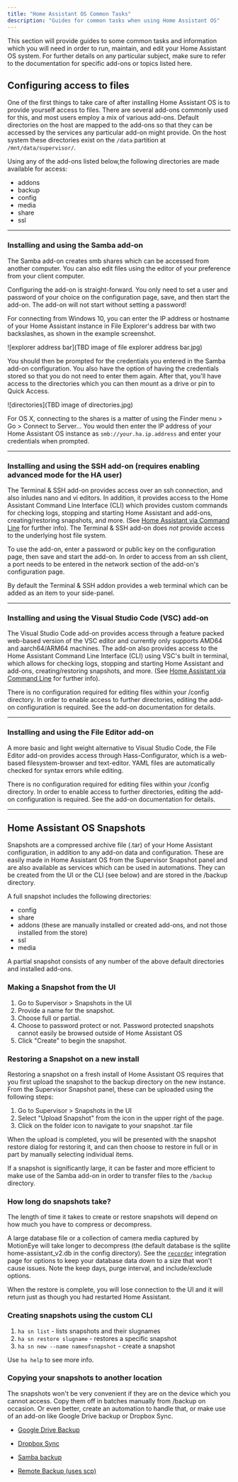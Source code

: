 ```yaml
---
title: "Home Assistant OS Common Tasks"
description: "Guides for common tasks when using Home Assistant OS"
---
```


This section will provide guides to some common tasks and information which you will need in order to run, maintain, and edit your Home Assistant OS system. For further details on any particular subject, make sure to refer to the documentation for specific add-ons or topics listed here.

## Configuring access to files

One of the first things to take care of after installing Home Assistant OS is to provide yourself access to files. There are several add-ons commonly used for this, and most users employ a mix of various add-ons. Default directories on the host are mapped to the add-ons so that they can be accessed by the services any particular add-on might provide. On the host system these directories exist on the `/data` partition at `/mnt/data/supervisor/`. 

Using any of the add-ons listed below,the following directories are made available for access:

- addons
- backup
- config
- media
- share
- ssl

---

### Installing and using the Samba add-on

The Samba add-on creates smb shares which can be accessed from another computer. You can also edit files using the editor of your preference from your client computer.

Configuring the add-on is straight-forward. You only need to set a user and password of your choice on the configuration page, save, and then start the add-on. The add-on will not start without setting a password!

For connecting from Windows 10, you can enter the IP address or hostname of your Home Assistant instance in File Explorer's address bar with two backslashes, as shown in the example screenshot.

![explorer address bar](TBD image of file explorer address bar.jpg)

You should then be prompted for the credentials you entered in the Samba add-on configuration. You also have the option of having the credentials stored so that you do not need to enter them again. After that, you'll have access to the directories which you can then mount as a drive or pin to Quick Access.

![directories](TBD image of directories.jpg)

For OS X, connecting to the shares is a matter of using the Finder menu > Go > Connect to Server...
You would then enter the IP address of your Home Assistant OS instance as `smb://your.ha.ip.address` and enter your credentials when prompted.

---

### Installing and using the SSH add-on (requires enabling advanced mode for the HA user)

The Terminal & SSH add-on provides access over an ssh connection, and also inludes nano and vi editors.  In addition, it provides access to the Home Assistant Command Line Interface (CLI) which provides custom commands for checking logs, stopping and starting Home Assistant and add-ons, creating/restoring snapshots, and more. (See [Home Assistant via Command Line](https://www.home-assistant.io/hassio/commandline/) for further info). The Terminal & SSH add-on does *not* provide access to the underlying host file system.

To use the add-on, enter a password or public key on the configuration page, then save and start the add-on. In order to access from an ssh client, a port needs to be entered in the network section of the add-on's configuration page.

By default the Terminal & SSH addon provides a web terminal which can be added as an item to your side-panel. 

---

### Installing and using the Visual Studio Code (VSC) add-on

The Visual Studio Code add-on provides access through a feature packed web-based version of the VSC editor and currently only supports AMD64 and aarch64/ARM64 machines. The add-on also provides access to the Home Assistant Command Line Interface (CLI) using VSC's built in terminal, which allows for checking logs, stopping and starting Home Assistant and add-ons, creating/restoring snapshots, and more. (See [Home Assistant via Command Line](https://www.home-assistant.io/hassio/commandline/) for further info).

There is no configuration required for editing files within your /config directory. In order to enable access to further directories, editing the add-on configuration is required. See the add-on documentation for details. 

---

### Installing and using the File Editor add-on

A more basic and light weight alternative to Visual Studio Code, the File Editor add-on provides access through Hass-Configurator, which is a web-based filesystem-browser and text-editor. YAML files are automatically checked for syntax errors while editing.

There is no configuration required for editing files within your /config directory. In order to enable access to further directories, editing the add-on configuration is required. See the add-on documentation for details. 

---

## Home Assistant OS Snapshots

Snapshots are a compressed archive file (.tar) of your Home Assistant configuration, in addition to any add-on data and configuration. These are easily made in Home Assistant OS from the Supervisor Snapshot panel and are also available as services which can be used in automations. They can be created from the UI or the CLI (see below) and are stored in the /backup directory.

A full snapshot includes the following directories:

* config
* share
* addons (these are manually installed or created add-ons, and not those installed from the store)
* ssl
* media

A partial snapshot consists of any number of the above default directories and installed add-ons.

### Making a Snapshot from the UI

1. Go to Supervisor > Snapshots in the UI
2. Provide a name for the snapshot.
3. Choose full or partial.
4. Choose to password protect or not. Password protected snapshots cannot easily be browsed outside of Home Assistant OS
5. Click "Create" to begin the snapshot.

### Restoring a Snapshot on a new install

Restoring a snapshot on a fresh install of Home Assistant OS requires that you first upload the snapshot to the backup directory on the new instance. From the Supervisor Snapshot panel, these can be uploaded using the following steps:

1. Go to Supervisor > Snapshots in the UI 
2. Select "Upload Snapshot" from the icon in the upper right of the page.
3. Click on the folder icon to navigate to your snapshot .tar file

When the upload is completed, you will be presented with the snapshot restore dialog for restoring it, and can then choose to restore in full or in part by manually selecting individual items.

If a snapshot is significantly large, it can be faster and more efficient to make use of the Samba add-on in order to transfer files to the `/backup` directory. 


### How long do snapshots take?

The length of time it takes to create or restore snapshots will depend on how much you have to compress or decompress. 

A large database file or a collection of camera media captured by MotionEye will take longer to decompress (the default database is the sqllite home-assistant_v2.db in the config directory). See the [`recorder`](https://www.home-assistant.io/components/recorder/) integration page for options to keep your database data down to a size that won't cause issues. Note the keep days, purge interval, and include/exclude options.

When the restore is complete, you will lose connection to the UI and it will return just as though you had restarted Home Assistant.

### Creating snapshots using the custom CLI

1. `ha sn list` - lists snapshots and their slugnames
2. `ha sn restore slugname` - restores a specific snapshot
3. `ha sn new --name nameofsnapshot` - create a snapshot

Use `ha help` to see more info.


### Copying your snapshots to another location

The snapshots won't be very convenient if they are on the device which you cannot access. Copy them off in batches manually from /backup on occasion. Or even better, create an automation to handle that, or make use of an add-on like Google Drive backup or Dropbox Sync.

 - [Google Drive Backup](https://github.com/sabeechen/hassio-google-drive-backup)

 - [Dropbox Sync](https://github.com/danielwelch/hassio-dropbox-sync)

 - [Samba backup](https://github.com/thomasmauerer/hassio-addons/tree/master/samba-backup)

 - [Remote Backup (uses scp)](https://github.com/overkill32/hassio-remote-backup)


